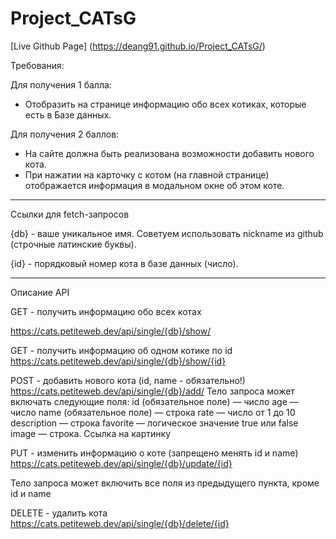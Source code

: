 # Project_CATsG

[Live Github Page] (https://deang91.github.io/Project_CATsG/)

Требования:

Для получения 1 балла:

- Отобразить на странице информацию обо всех котиках, которые есть в Базе данных.

Для получения 2 баллов:

- На сайте должна быть реализована возможности добавить нового кота.
- При нажатии на карточку с котом (на главной странице) отображается информация в модальном окне об этом коте.

---

Ссылки для fetch-запросов

{db} - ваше уникальное имя. Советуем использовать nickname из github (строчные латинские буквы).

{id} - порядковый номер кота в базе данных (число).

---

Описание API

GET - получить информацию обо всех котах

https://cats.petiteweb.dev/api/single/{db}/show/

GET - получить информацию об одном котике по id
https://cats.petiteweb.dev/api/single/{db}/show/{id}

POST - добавить нового кота (id, name - обязательно!)
https://cats.petiteweb.dev/api/single/{db}/add/
Тело запроса может включать следующие поля:
id (обязательное поле) — число
age — число
name (обязательное поле) — строка
rate — число от 1 до 10
description — строка
favorite — логическое значение true или false
image — строка. Ссылка на картинку

PUT - изменить информацию о коте (запрещено менять id и name)
https://cats.petiteweb.dev/api/single/{db}/update/{id}

Тело запроса может включить все поля из предыдущего пункта, кроме id и name

DELETE - удалить кота
https://cats.petiteweb.dev/api/single/{db}/delete/{id}
